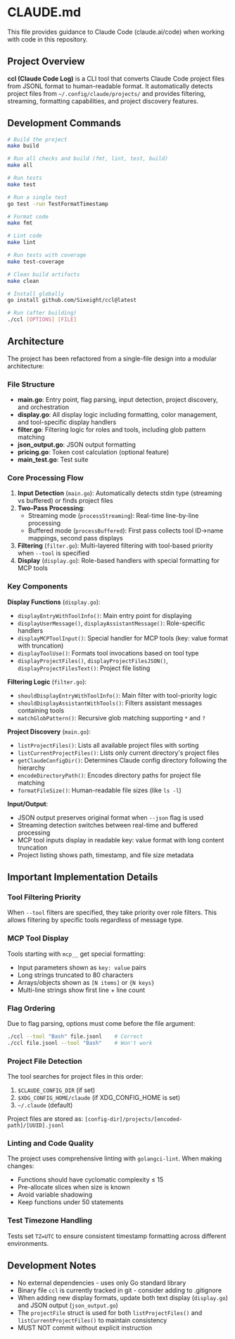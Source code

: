# CLAUDE.md

This file provides guidance to Claude Code (claude.ai/code) when working with code in this repository.

## Project Overview

**ccl (Claude Code Log)** is a CLI tool that converts Claude Code project files from JSONL format to human-readable format. It automatically detects project files from `~/.config/claude/projects/` and provides filtering, streaming, formatting capabilities, and project discovery features.

## Development Commands

```bash
# Build the project
make build

# Run all checks and build (fmt, lint, test, build)
make all

# Run tests
make test

# Run a single test
go test -run TestFormatTimestamp

# Format code
make fmt

# Lint code  
make lint

# Run tests with coverage
make test-coverage

# Clean build artifacts
make clean

# Install globally
go install github.com/Sixeight/ccl@latest

# Run (after building)
./ccl [OPTIONS] [FILE]
```

## Architecture

The project has been refactored from a single-file design into a modular architecture:

### File Structure

- **main.go**: Entry point, flag parsing, input detection, project discovery, and orchestration
- **display.go**: All display logic including formatting, color management, and tool-specific display handlers
- **filter.go**: Filtering logic for roles and tools, including glob pattern matching
- **json_output.go**: JSON output formatting
- **pricing.go**: Token cost calculation (optional feature)
- **main_test.go**: Test suite

### Core Processing Flow

1. **Input Detection** (`main.go`): Automatically detects stdin type (streaming vs buffered) or finds project files
2. **Two-Pass Processing**: 
   - Streaming mode (`processStreaming`): Real-time line-by-line processing
   - Buffered mode (`processBuffered`): First pass collects tool ID→name mappings, second pass displays
3. **Filtering** (`filter.go`): Multi-layered filtering with tool-based priority when `--tool` is specified
4. **Display** (`display.go`): Role-based handlers with special formatting for MCP tools

### Key Components

**Display Functions** (`display.go`):
- `displayEntryWithToolInfo()`: Main entry point for displaying
- `displayUserMessage()`, `displayAssistantMessage()`: Role-specific handlers
- `displayMCPToolInput()`: Special handler for MCP tools (key: value format with truncation)
- `displayToolUse()`: Formats tool invocations based on tool type
- `displayProjectFiles()`, `displayProjectFilesJSON()`, `displayProjectFilesText()`: Project file listing

**Filtering Logic** (`filter.go`):
- `shouldDisplayEntryWithToolInfo()`: Main filter with tool-priority logic
- `shouldDisplayAssistantWithTools()`: Filters assistant messages containing tools
- `matchGlobPattern()`: Recursive glob matching supporting `*` and `?`

**Project Discovery** (`main.go`):
- `listProjectFiles()`: Lists all available project files with sorting
- `listCurrentProjectFiles()`: Lists only current directory's project files
- `getClaudeConfigDir()`: Determines Claude config directory following the hierarchy
- `encodeDirectoryPath()`: Encodes directory paths for project file matching
- `formatFileSize()`: Human-readable file sizes (like `ls -l`)

**Input/Output**:
- JSON output preserves original format when `--json` flag is used
- Streaming detection switches between real-time and buffered processing
- MCP tool inputs display in readable key: value format with long content truncation
- Project listing shows path, timestamp, and file size metadata

## Important Implementation Details

### Tool Filtering Priority
When `--tool` filters are specified, they take priority over role filters. This allows filtering by specific tools regardless of message type.

### MCP Tool Display
Tools starting with `mcp__` get special formatting:
- Input parameters shown as `key: value` pairs
- Long strings truncated to 80 characters
- Arrays/objects shown as `[N items]` or `{N keys}`
- Multi-line strings show first line + line count

### Flag Ordering
Due to flag parsing, options must come before the file argument:
```bash
./ccl --tool "Bash" file.jsonl    # Correct
./ccl file.jsonl --tool "Bash"    # Won't work
```

### Project File Detection
The tool searches for project files in this order:
1. `$CLAUDE_CONFIG_DIR` (if set)
2. `$XDG_CONFIG_HOME/claude` (if XDG_CONFIG_HOME is set)  
3. `~/.claude` (default)

Project files are stored as: `[config-dir]/projects/[encoded-path]/[UUID].jsonl`

### Linting and Code Quality
The project uses comprehensive linting with `golangci-lint`. When making changes:
- Functions should have cyclomatic complexity ≤ 15
- Pre-allocate slices when size is known
- Avoid variable shadowing
- Keep functions under 50 statements

### Test Timezone Handling
Tests set `TZ=UTC` to ensure consistent timestamp formatting across different environments.

## Development Notes

- No external dependencies - uses only Go standard library
- Binary file `ccl` is currently tracked in git - consider adding to .gitignore
- When adding new display formats, update both text display (`display.go`) and JSON output (`json_output.go`)
- The `projectFile` struct is used for both `listProjectFiles()` and `listCurrentProjectFiles()` to maintain consistency
- MUST NOT commit without explicit instruction